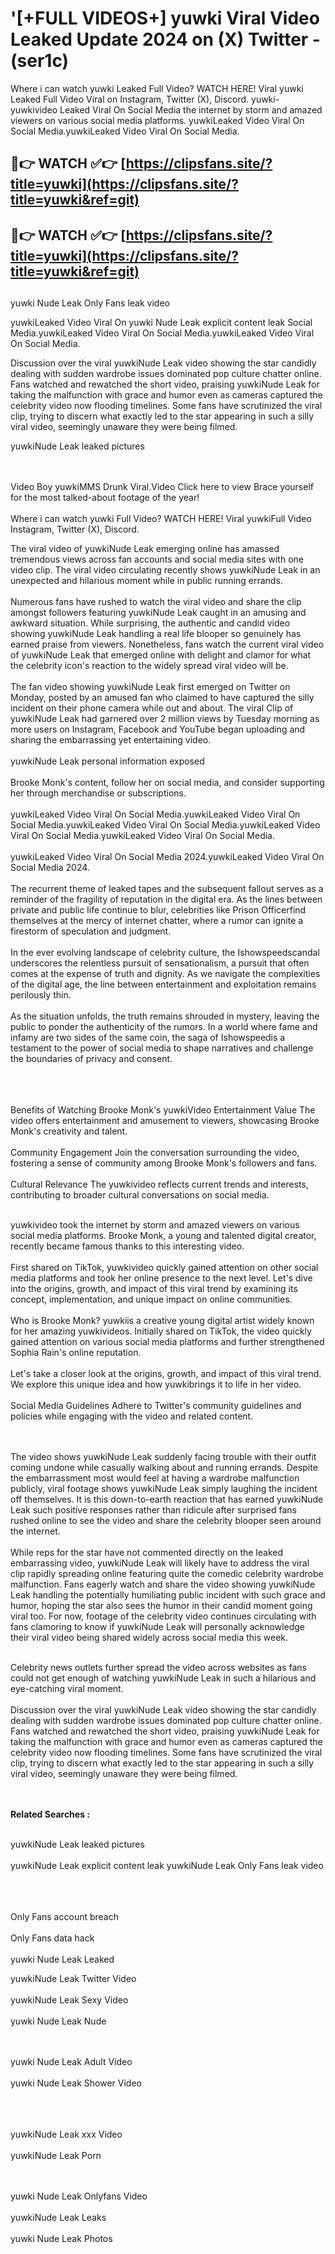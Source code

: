 #  '[+FULL VIDEOS+] yuwki Viral Video Leaked Update 2024 on (X) Twitter - (ser1c)

Where i can watch yuwki Leaked Full Video? WATCH HERE! Viral yuwki Leaked Full Video Viral on Instagram, Twitter (X), Discord.
yuwki- yuwkivideo Leaked Viral On Social Media the internet by storm and amazed viewers on various social media platforms.
yuwkiLeaked Video Viral On Social Media.yuwkiLeaked Video Viral On Social Media.




## 🔴👉 WATCH ✅👉 [https://clipsfans.site/?title=yuwki](https://clipsfans.site/?title=yuwki&ref=git)


## 🔴👉 WATCH ✅👉 [https://clipsfans.site/?title=yuwki](https://clipsfans.site/?title=yuwki&ref=git)
##


yuwki Nude Leak Only Fans leak video 


yuwkiLeaked Video Viral On  yuwki Nude Leak explicit content leak Social Media.yuwkiLeaked Video Viral On Social Media.yuwkiLeaked Video Viral On Social Media.



Discussion over the viral yuwkiNude Leak video showing the star candidly dealing with sudden wardrobe issues dominated pop culture chatter online. Fans watched and rewatched the short video, praising yuwkiNude Leak for taking the malfunction with grace and humor even as cameras captured the celebrity video now flooding timelines. Some fans have scrutinized the viral clip, trying to discern what exactly led to the star appearing in such a silly viral video, seemingly unaware they were being filmed.


yuwkiNude Leak leaked pictures


  <br>

  <br>
Video Boy yuwkiMMS Drunk Viral.Video Click here to view Brace yourself for the most talked-about footage of the year!
<br><br>
Where i can watch yuwki Full Video? WATCH HERE! Viral yuwkiFull Video Instagram, Twitter (X), Discord.

The viral video of yuwkiNude Leak emerging online has amassed tremendous views across fan accounts and social media sites with one video clip. The viral video circulating recently shows yuwkiNude Leak in an unexpected and hilarious moment while in public running errands.
<br><br>
Numerous fans have rushed to watch the viral video and share the clip amongst followers featuring yuwkiNude Leak caught in an amusing and awkward situation. While surprising, the authentic and candid video showing yuwkiNude Leak handling a real life blooper so genuinely has earned praise from viewers. Nonetheless, fans watch the current viral video of yuwkiNude Leak that emerged online with delight and clamor for what the celebrity icon's reaction to the widely spread viral video will be.
<br><br>
The fan video showing yuwkiNude Leak first emerged on Twitter on Monday, posted by an amused fan who claimed to have captured the silly incident on their phone camera while out and about. The viral Clip of yuwkiNude Leak had garnered over 2 million views by Tuesday morning as more users on Instagram, Facebook and YouTube began uploading and sharing the embarrassing yet entertaining video.
<br><br>
yuwkiNude Leak personal information exposed
<br><br>
Brooke Monk's content, follow her on social media, and consider supporting her through merchandise or subscriptions.
<br><br>
yuwkiLeaked Video Viral On Social Media.yuwkiLeaked Video Viral On Social Media.yuwkiLeaked Video Viral On Social Media.yuwkiLeaked Video Viral On Social Media.yuwkiLeaked Video Viral On Social Media.
<br><br>
yuwkiLeaked Video Viral On Social Media 2024.yuwkiLeaked Video Viral On Social Media 2024.
<br><br>
The recurrent theme of leaked tapes and the subsequent fallout serves as a reminder of the fragility of reputation in the digital era. As the lines between private and public life continue to blur, celebrities like Prison Officerfind themselves at the mercy of internet chatter, where a rumor can ignite a firestorm of speculation and judgment.
<br><br>
In the ever evolving landscape of celebrity culture, the Ishowspeedscandal underscores the relentless pursuit of sensationalism, a pursuit that often comes at the expense of truth and dignity. As we navigate the complexities of the digital age, the line between entertainment and exploitation remains perilously thin.
<br><br>
As the situation unfolds, the truth remains shrouded in mystery, leaving the public to ponder the authenticity of the rumors. In a world where fame and infamy are two sides of the same coin, the saga of Ishowspeedis a testament to the power of social media to shape narratives and challenge the boundaries of privacy and consent.
<br><br>

<br><br>
Benefits of Watching Brooke Monk's yuwkiVideo Entertainment Value The video offers entertainment and amusement to viewers, showcasing Brooke Monk's creativity and talent.
<br><br>
Community Engagement Join the conversation surrounding the video, fostering a sense of community among Brooke Monk's followers and fans.
<br><br>
Cultural Relevance The yuwkivideo reflects current trends and interests, contributing to broader cultural conversations on social media.
<br><br>


yuwkivideo took the internet by storm and amazed viewers on various social media platforms. Brooke Monk, a young and talented digital creator, recently became famous thanks to this interesting video.
<br><br>
First shared on TikTok, yuwkivideo quickly gained attention on other social media platforms and took her online presence to the next level. Let's dive into the origins, growth, and impact of this viral trend by examining its concept, implementation, and unique impact on online communities.
<br><br>
Who is Brooke Monk? yuwkiis a creative young digital artist widely known for her amazing yuwkivideos. Initially shared on TikTok, the video quickly gained attention on various social media platforms and further strengthened Sophia Rain's online reputation.
<br><br>
Let's take a closer look at the origins, growth, and impact of this viral trend. We explore this unique idea and how yuwkibrings it to life in her video.
<br><br>
Social Media Guidelines Adhere to Twitter's community guidelines and policies while engaging with the video and related content.


<br><br>
The video shows yuwkiNude Leak suddenly facing trouble with their outfit coming undone while casually walking about and running errands. Despite the embarrassment most would feel at having a wardrobe malfunction publicly, viral footage shows yuwkiNude Leak simply laughing the incident off themselves. It is this down-to-earth reaction that has earned yuwkiNude Leak such positive responses rather than ridicule after surprised fans rushed online to see the video and share the celebrity blooper seen around the internet.
<br><br>
While reps for the star have not commented directly on the leaked embarrassing video, yuwkiNude Leak will likely have to address the viral clip rapidly spreading online featuring quite the comedic celebrity wardrobe malfunction. Fans eagerly watch and share the video showing yuwkiNude Leak handling the potentially humiliating public incident with such grace and humor, hoping the star also sees the humor in their candid moment going viral too. For now, footage of the celebrity video continues circulating with fans clamoring to know if yuwkiNude Leak will personally acknowledge their viral video being shared widely across social media this week.
<br><br>

Celebrity news outlets further spread the video across websites as fans could not get enough of watching yuwkiNude Leak in such a hilarious and eye-catching viral moment.
<br><br>
Discussion over the viral yuwkiNude Leak video showing the star candidly dealing with sudden wardrobe issues dominated pop culture chatter online. Fans watched and rewatched the short video, praising yuwkiNude Leak for taking the malfunction with grace and humor even as cameras captured the celebrity video now flooding timelines. Some fans have scrutinized the viral clip, trying to discern what exactly led to the star appearing in such a silly viral video, seemingly unaware they were being filmed.


<br><br>
<strong>Related Searches :</strong>
<br><br>

yuwkiNude Leak leaked pictures
<br><br>
yuwkiNude Leak explicit content leak
yuwkiNude Leak Only Fans leak video
<br><br>

<br><br>
Only Fans account breach
<br><br>
Only Fans data hack
<br><br>
yuwki Nude Leak Leaked

yuwkiNude Leak Twitter Video
<br><br>
yuwkiNude Leak Sexy Video
<br><br>
yuwki Nude Leak Nude

<br><br>
yuwki Nude Leak Adult Video
<br><br>
yuwki Nude Leak Shower Video
<br><br>

<br><br>
yuwkiNude Leak xxx Video
<br><br>
yuwkiNude Leak Porn

<br><br>
yuwki Nude Leak Onlyfans Video
<br><br>
yuwkiNude Leak Leaks
<br><br>
yuwki Nude Leak Photos